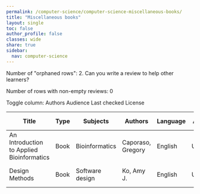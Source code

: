 ```yaml
---
permalink: /computer-science/computer-science-miscellaneous-books/
title: "Miscellaneous books"
layout: single
toc: false
author_profile: false
classes: wide
share: true
sidebar:
  nav: computer-science
---
```


Number of "orphaned rows": 2. Can you write a review to help other learners?

Number of rows with non-empty reviews: 0

<div class="table_cols_toggles">
Toggle column: <a class="toggle-vis btn btn--danger" data-column="3">Authors</a> <a class="toggle-vis btn btn--danger" data-column="5">Audience</a> <a class="toggle-vis btn btn--danger" data-column="8">Last checked</a> <a class="toggle-vis btn btn--danger" data-column="9">License</a>
</div>
<table class="display" style="width:100%">
<thead>
<tr>
    <th>Title</th>
    <th>Type</th>
    <th>Subjects</th>
    <th>Authors</th>
    <th>Language</th>
    <th>Audience</th>
    <th>Reviews</th>
    <th>URLs</th>
    <th>Last checked</th>
    <th>License</th>
</tr>
</thead>
<tbody>
<tr>
    <td>An Introduction to Applied Bioinformatics</td>
    <td>Book</td>
    <td>Bioinformatics</td>
    <td>Caporaso, Gregory</td>
    <td>English</td>
    <td>Undergrad</td>
    <td></td>
    <td><a href="https://readiab.org/introduction.html" target="_blank">Web</a></td>
    <td>2023-12-02</td>
    <td></td>
</tr>
<tr>
    <td>Design Methods</td>
    <td>Book</td>
    <td>Software design</td>
    <td>Ko, Amy J.</td>
    <td>English</td>
    <td>Undergrad</td>
    <td></td>
    <td><a href="https://faculty.washington.edu/ajko/books/design-methods/" target="_blank">Web</a></td>
    <td>2023-12-22</td>
    <td>CC BY-ND 4.0 DEED</td>
</tr>
<tfoot>
<tr>
    <td></td>
    <td></td>
    <td></td>
    <td></td>
    <td></td>
    <td></td>
    <td></td>
    <td></td>
    <td></td>
    <td></td>
</tr>
</tfoot>
